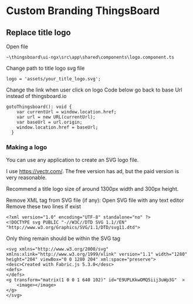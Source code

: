 # Custom Branding ThingsBoard

## Replace title logo
Open file
```text
~\thingsboard\ui-ngx\src\app\shared\components\logo.component.ts
```
Change path to title logo svg file

```text
logo = 'assets/your_title_logo.svg';
```

Change the link when user click on logo
Code below go back to base Url instead of thingsboard.io
```text
gotoThingsboard(): void {
    var currentUrl = window.location.href;
    var url = new URL(currentUrl);
    var baseUrl = url.origin;
    window.location.href = baseUrl;
  }
```
### Making a logo
You can use any application to create an SVG logo file.

I use https://vectr.com/. The free version has ad, but the paid version is very reasonable.

Recommend a title logo size of around 1300px width and 300px height.

Remove XML tag from SVG file (if any):
Open SVG file with any text editor
Remove these two lines if exist
```text
<?xml version="1.0" encoding="UTF-8" standalone="no" ?>
<!DOCTYPE svg PUBLIC "-//W3C//DTD SVG 1.1//EN" "http://www.w3.org/Graphics/SVG/1.1/DTD/svg11.dtd">
```
Only thing remain should be within the SVG tag
```text
<svg xmlns="http://www.w3.org/2000/svg" xmlns:xlink="http://www.w3.org/1999/xlink" version="1.1" width="1280" height="204" viewBox="0 0 1280 204" xml:space="preserve">
<desc>Created with Fabric.js 5.3.0</desc>
<defs>
</defs>
<g transform="matrix(1 0 0 1 640 102)" id="E9UPLKkwOMQ5iij3uWp3G"  >
	<image></image>
</g>
</svg>
```
